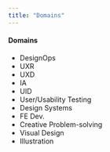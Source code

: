 ```yaml
---
title: "Domains"
---
```

<div tags>

#### Domains

- <abbr aria-label="Design Operations">DesignOps</abbr>
- <abbr aria-label="User Experience Research">UXR</abbr>
- <abbr aria-label="User Experience Design">UXD</abbr>
- <abbr aria-label="Information Architecture">IA</abbr>
- <abbr aria-label="User Interface Design">UID</abbr>
- User/Usability Testing
- Design Systems
- <abbr aria-label="Front-End Web Development">FE Dev.</abbr>
- Creative Problem-solving
- Visual Design
- Illustration

</div>